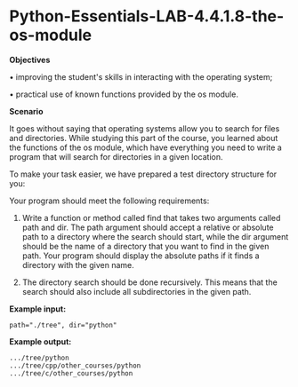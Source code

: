 # Python-Essentials-LAB-4.4.1.8-the-os-module

**Objectives**

•	improving the student's skills in interacting with the operating system;

•	practical use of known functions provided by the os module.

**Scenario**

It goes without saying that operating systems allow you to search for files and directories. While studying this part of the course, you learned about the functions of the os module, which have everything you need to write a program that will search for directories in a given location.

To make your task easier, we have prepared a test directory structure for you:

Your program should meet the following requirements:

1.	Write a function or method called find that takes two arguments called path and dir. The path argument should accept a relative or absolute path to a directory where the search should start, while the dir argument should be the name of a directory that you want to find in the given path. Your program should display the absolute paths if it finds a directory with the given name.

2.	The directory search should be done recursively. This means that the search should also include all subdirectories in the given path.

**Example input:**
```
path="./tree", dir="python"
```
**Example output:**
```
.../tree/python
.../tree/cpp/other_courses/python
.../tree/c/other_courses/python
```
